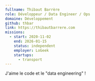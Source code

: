 ```yaml
---
fullname: Thibaut Barrère
role: Développeur / Data Engineer / Ops
domaine: Développement
github: thbar
link: https://thibautbarrere.com
missions:
  - start: 2020-11-02
    end: 2026-01-15
    status: independent
    employer: LoGeek
    startups:
      - transport
---
```

J'aime le code et le "data engineering" !